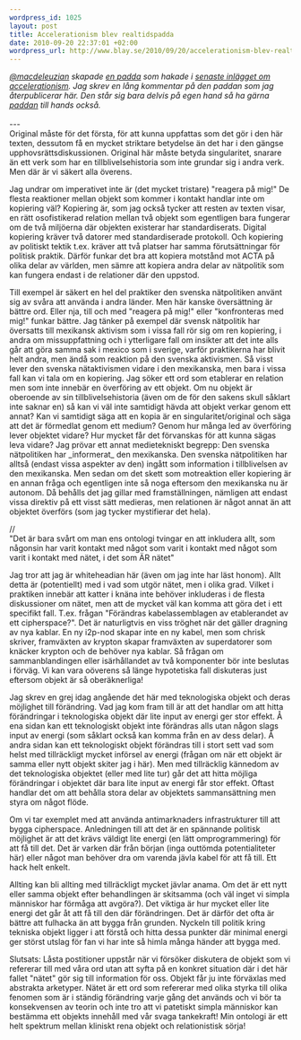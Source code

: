 ```yaml
--- 
wordpress_id: 1025
layout: post
title: Accelerationism blev realtidspadda
date: 2010-09-20 22:37:01 +02:00
wordpress_url: http://www.blay.se/2010/09/20/accelerationism-blev-realtidspadda/
---
```

<p style="clear: both"><a href="http://twitter.com/macdeleuzian"><em>@macdeleuzian</em></a><em> skapade </em><a href="http://pad.telecomix.org/kooopimi"><em>en padda</em></a><em> som hakade i </em><a href="http://www.blay.se/2010/09/17/accelerationism-iii-eskalationism-pirateri-och-den-absoluta-horisonten-for-manskligheten/"><em>senaste inlägget om accelerationism</em></a><em>. Jag skrev en lång kommentar på den paddan som jag återpublicerar här. Den står sig bara delvis på egen hand så ha gärna </em><a href="http://pad.telecomix.org/kooopimi"><em>paddan</em></a><em> till hands också. </em><br /><br />---<br />Original måste för det första, för att kunna uppfattas som det gör i den här texten, dessutom få en mycket striktare betydelse än det har i den gängse upphovsrättsdiskussionen. Original här måste betyda singularitet, snarare än ett verk som har en tillblivelsehistoria som inte grundar sig i andra verk. Men där är vi säkert alla överens.</p><p style="clear: both">Jag undrar om imperativet inte är (det mycket tristare) "reagera på mig!" De flesta reaktioner mellan objekt som kommer i kontakt handlar inte om kopiering väl? Kopiering är, som jag också tycker att resten av texten visar, en rätt osofistikerad relation mellan två objekt som egentligen bara fungerar om de två miljöerna där objekten existerar har standardiserats. Digital kopiering kräver två datorer med standardiserade protokoll. Och kopiering av politiskt tektik t.ex. kräver att två platser har samma förutsättningar för politisk praktik. Därför funkar det bra att kopiera motstånd mot ACTA på olika delar av världen, men sämre att kopiera andra delar av nätpolitik som kan fungera endast i de relationer där den uppstod. </p><p style="clear: both">Till exempel är säkert en hel del praktiker den svenska nätpolitiken använt sig av svåra att använda i andra länder. Men här kanske översättning är bättre ord. Eller nja, till och med "reagera på mig!" eller "konfronteras med mig!" funkar bättre. Jag tänker på exempel där svensk nätpolitik har översatts till mexikansk aktivism som i vissa fall rör sig om ren kopiering, i andra om missuppfattning och i ytterligare fall om insikter att det inte alls går att göra samma sak i mexico som i sverige, varför praktikerna har blivit helt andra, men ändå som reaktion på den svenska aktivismen. Så visst lever den svenska nätaktivismen vidare i den mexikanska, men bara i vissa fall kan vi tala om en kopiering. Jag söker ett ord som etablerar en relation men som inte innebär en överföring av ett objekt. Om nu objekt är oberoende av sin tillblivelsehistoria (även om de för den sakens skull såklart inte saknar en) så kan vi väl inte samtidigt hävda att objekt verkar genom ett annat? Kan vi samtidigt säga att en kopia är en singularitet/original och säga att det är förmedlat genom ett medium? Genom hur många led av överföring lever objektet vidare? Hur mycket får det förvanskas för att kunna sägas leva vidare? Jag prövar ett annat medietekniskt begrepp: Den svenska nätpolitiken har _informerat_ den mexikanska. Den svenska nätpolitiken har alltså (endast vissa aspekter av den) ingått som information i tillblivelsen av den mexikanska. Men sedan om det skett som motreaktion eller kopiering är en annan fråga och egentligen inte så noga eftersom den mexikanska nu är autonom. Då behålls det jag gillar med framställningen, nämligen att endast vissa direktiv på ett visst sätt medieras, men relationen är något annat än att objektet överförs (som jag tycker mystifierar det hela). </p><p style="clear: both">//<br />"Det är bara svårt om man ens ontologi tvingar en att inkludera allt, som någonsin har varit kontakt med något som varit i kontakt med något som varit i kontakt med nätet, i det som ÄR nätet"</p><p style="clear: both">Jag tror att jag är whiteheadian här (även om jag inte har läst honom). Allt detta är (potentiellt) med i vad som utgör nätet, men i olika grad. Vilket i praktiken innebär att katter i knäna inte behöver inkluderas i de flesta diskussioner om nätet, men att de mycket väl kan komma att göra det i ett specifikt fall. T.ex. frågan "Förändras kabelassemblagen av etablerandet av ett cipherspace?". Det är naturligtvis en viss tröghet när det gäller dragning av nya kablar. En ny i2p-nod skapar inte en ny kabel, men som chrisk skriver, framväxten av krypton skapar framväxten av superdatorer som knäcker krypton och de behöver nya kablar. Så frågan om sammanblandingen eller isärhållandet av två komponenter bör inte beslutas i förväg. Vi kan vara oöverens så länge hypotetiska fall diskuteras just eftersom objekt är så oberäknerliga!</p><p style="clear: both">Jag skrev en grej idag angående det här med teknologiska objekt och deras möjlighet till förändring. Vad jag kom fram till är att det handlar om att hitta förändringar i teknologiska objekt där lite input av energi ger stor effekt. Å ena sidan kan ett teknologiskt objekt inte förändras alls utan någon slags input av energi (som såklart också kan komma från en av dess delar). Å andra sidan kan ett teknologiskt objekt förändras till i stort sett vad som helst med tillräckligt mycket införsel av energi (frågan om när ett objekt är samma eller nytt objekt skiter jag i här). Men med tillräcklig kännedom av det teknologiska objektet (eller med lite tur) går det att hitta möjliga förändringar i objektet där bara lite input av energi får stor effekt. Oftast handlar det om att behålla stora delar av objektets sammansättning men styra om något flöde.</p><p style="clear: both">Om vi tar exemplet med att använda antimarknaders infrastrukturer till att bygga cipherspace. Anledningen till att det är en spännande politisk möjlighet är att det krävs väldigt lite energi (en lätt omprogrammering) för att få till det. Det är varken där från början (inga outtömda potentialiteter här) eller något man behöver dra om varenda jävla kabel för att få till. Ett hack helt enkelt. </p><p style="clear: both">Allting kan bli allting med tillräckligt mycket jävlar anama. Om det är ett nytt eller samma objekt efter behandlingen är skitsamma (och väl inget vi simpla människor har förmåga att avgöra?). Det viktiga är hur mycket eller lite energi det går åt att få till den där förändringen. Det är därför det ofta är bättre att fulhacka än att bygga från grunden. Nyckeln till politik kring tekniska objekt ligger i att förstå och hitta dessa punkter där minimal energi ger störst utslag för fan vi har inte så himla många händer att bygga med.</p><p style="clear: both">Slutsats: Låsta postitioner uppstår när vi försöker diskutera de objekt som vi refererar till med våra ord utan att syfta på en konkret situation där i det här fallet "nätet" gör sig till information för oss. Objekt får ju inte förväxlas med abstrakta arketyper. Nätet är ett ord som refererar med olika styrka till olika fenomen som är i ständig förändring varje gång det används och vi bör ta konsekvensen av teorin och inte tro att vi patetiskt simpla människor kan bestämma ett objekts innehåll med vår svaga tankekraft! Min ontologi är ett helt spektrum mellan kliniskt rena objekt och relationistisk sörja!</p><br class="final-break" style="clear: both" />
